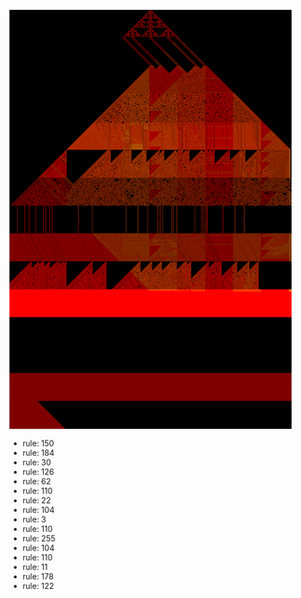 ![photo](./output.png) 
 * rule: 150
* rule: 184
* rule: 30
* rule: 126
* rule: 62
* rule: 110
* rule: 22
* rule: 104
* rule: 3
* rule: 110
* rule: 255
* rule: 104
* rule: 110
* rule: 11
* rule: 178
* rule: 122
